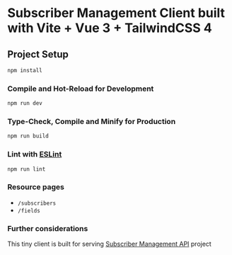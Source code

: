 # Subscriber Management Client built with Vite + Vue 3 + TailwindCSS 4

## Project Setup

```sh
npm install
```

### Compile and Hot-Reload for Development

```sh
npm run dev
```

### Type-Check, Compile and Minify for Production

```sh
npm run build
```

### Lint with [ESLint](https://eslint.org/)

```sh
npm run lint
```

### Resource pages
* `/subscribers`
* `/fields`

### Further considerations
This tiny client is built for serving [Subscriber Management API](https://github.com/ravzanc/laravel-subscriber-management-api) project
